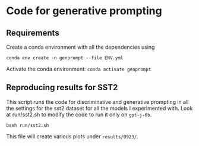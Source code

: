 # Code for generative prompting

## Requirements

Create a conda environment with all the dependencies using
```
conda env create -n genprompt --file ENV.yml
```

Activate the conda environment: `conda activate genprompt`

## Reproducing results for SST2

This script runs the code for discriminative and generative prompting in all the settings for the sst2 dataset for all the models I experimented with. Look at run/sst2.sh to modify the code to run it only on `gpt-j-6b`.   
```
bash run/sst2.sh
```

This file will create various plots under `results/0923/`.




